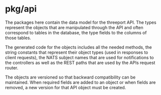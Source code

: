 # pkg/api

The packages here contain the data model for the threeport API.  The types
represent the objects that are manipulated through the API and often correspond to
tables in the database, the type fields to the columns of those tables.

The generated code for the objects includes all the needed methods, the string
constants that represent their object types (used in responses to client
requests), the NATS subject names that are used for notifications to
the controllers as well as the REST paths that are used by the APIs request
router.

The objects are versioned so that backward compatibility can be maintained.
When required fields are added to an object or when fields are removed, a new
version for that API object must be created.

